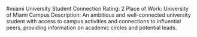 #miami 
University Student
Connection Rating: 2 
Place of Work: University of Miami Campus 
Description: An ambitious and well-connected university student with access to campus activities and connections to influential peers, providing information on academic circles and potential leads.